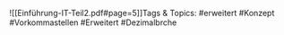 
![[Einführung-IT-Teil2.pdf#page=5]]Tags & Topics:
   #erweitert
   #Konzept
   #Vorkommastellen
   #Erweitert
   #Dezimalbrche